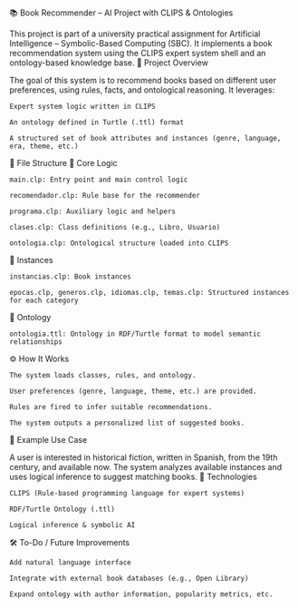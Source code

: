 📚 Book Recommender – AI Project with CLIPS & Ontologies

This project is part of a university practical assignment for Artificial Intelligence – Symbolic-Based Computing (SBC).
It implements a book recommendation system using the CLIPS expert system shell and an ontology-based knowledge base.
🧠 Project Overview

The goal of this system is to recommend books based on different user preferences, using rules, facts, and ontological reasoning.
It leverages:

    Expert system logic written in CLIPS

    An ontology defined in Turtle (.ttl) format

    A structured set of book attributes and instances (genre, language, era, theme, etc.)

📂 File Structure
🔧 Core Logic

    main.clp: Entry point and main control logic

    recomendador.clp: Rule base for the recommender

    programa.clp: Auxiliary logic and helpers

    clases.clp: Class definitions (e.g., Libro, Usuario)

    ontologia.clp: Ontological structure loaded into CLIPS

📄 Instances

    instancias.clp: Book instances

    epocas.clp, generos.clp, idiomas.clp, temas.clp: Structured instances for each category

🧠 Ontology

    ontologia.ttl: Ontology in RDF/Turtle format to model semantic relationships

⚙️ How It Works

    The system loads classes, rules, and ontology.

    User preferences (genre, language, theme, etc.) are provided.

    Rules are fired to infer suitable recommendations.

    The system outputs a personalized list of suggested books.

📌 Example Use Case

A user is interested in historical fiction, written in Spanish, from the 19th century, and available now.
The system analyzes available instances and uses logical inference to suggest matching books.
🚀 Technologies

    CLIPS (Rule-based programming language for expert systems)

    RDF/Turtle Ontology (.ttl)

    Logical inference & symbolic AI

🛠️ To-Do / Future Improvements

    Add natural language interface

    Integrate with external book databases (e.g., Open Library)

    Expand ontology with author information, popularity metrics, etc.
